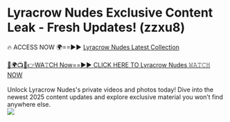 # Lyracrow Nudes Exclusive Content Leak - Fresh Updates! (zzxu8)

🔥 ACCESS NOW 🌍==►► <a href="https://tinyurl.com/2mz8nhtm" rel="nofollow">Lyracrow Nudes Latest Collection</a>
<br><br>
[🔴🌍📺📱👉WA𝚃CH Now==►► CLICK HERE TO Lyracrow Nudes 𝚆𝙰𝚃𝙲𝙷 NOW](https://tinyurl.com/2mz8nhtm)
<br><br>
Unlock Lyracrow Nudes's private videos and photos today! Dive into the newest 2025 content updates and explore exclusive material you won’t find anywhere else.
<br>
<a href="https://tinyurl.com/2mz8nhtm" rel="nofollow" data-target="animated-image.originalLink"><img src="https://camo.githubusercontent.com/8a4f000d20f83aca3bf7ec5f350d767afa0574a8a352519fd8cfa583a6f93a33/68747470733a2f2f692e696d6775722e636f6d2f644a486b345a712e676966" data-canonical-src="https://i.imgur.com/dJHk4Zq.gif" style="max-width: 100%; display: inline-block;" data-target="animated-image.originalImage"></a>
<br>
